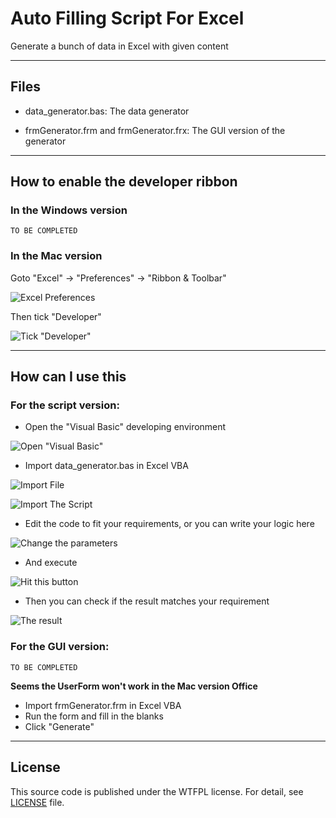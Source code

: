 # Auto Filling Script For Excel
Generate a bunch of data in Excel with given content

---
## Files

- data_generator.bas: The data generator

- frmGenerator.frm and frmGenerator.frx: The GUI version of the generator

---

## How to enable the developer ribbon

### In the Windows version

`TO BE COMPLETED`

### In the Mac version
Goto "Excel" -> "Preferences" -> "Ribbon & Toolbar"

![Excel Preferences](images/excel_preferences.png)

Then tick "Developer"

![Tick "Developer"](images/tick_developer.png)

---

## How can I use this

### For the script version:

- Open the "Visual Basic" developing environment

![Open "Visual Basic"](images/open_vb.png)

- Import data_generator.bas in Excel VBA

![Import File](images/import_file.png)

![Import The Script](images/import_script_version.png)

- Edit the code to fit your requirements, or you can write your logic here

![Change the parameters](images/parameters_for_the_script.png)

- And execute

![Hit this button](images/run_button.png)

- Then you can check if the result matches your requirement

![The result](images/the_generated_data.png)

### For the GUI version:

`TO BE COMPLETED`

**Seems the UserForm won't work in the Mac version Office**

- Import frmGenerator.frm in Excel VBA
- Run the form and fill in the blanks
- Click "Generate"

---

## License
This source code is published under the WTFPL license. For detail, see [LICENSE](LICENSE) file. 